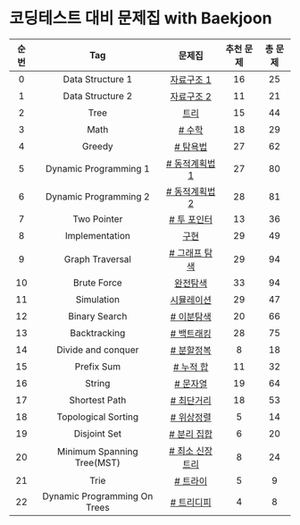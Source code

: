 # 코딩테스트 대비 문제집 with Baekjoon

| 순번 |             Tag              |                    문제집                    | 추천 문제 | 총 문제 |
| :--: | :--------------------------: | :------------------------------------------: | :-------: | :-----: |
|  0   |       Data Structure 1       |      [자료구조 1](자료구조_1/readme.md)      |    16     |   25    |
|  1   |       Data Structure 2       |      [자료구조 2](자료구조_2/readme.md)      |    11     |   21    |
|  2   |             Tree             |           [트리](./트리/readme.md)           |    15     |   44    |
|  3   |             Math             |               [# 수학](./math)               |    18     |   29    |
|  4   |            Greedy            |             [# 탐욕법](./greedy)             |    27     |   62    |
|  5   |    Dynamic Programming 1     |  [# 동적계획법 1](./dynamic_programming_1)   |    27     |   80    |
|  6   |    Dynamic Programming 2     |  [# 동적계획법 2](./dynamic_programming_2)   |    28     |   81    |
|  7   |         Two Pointer          |         [# 투 포인터](./two_pointer)         |    13     |   36    |
|  8   |        Implementation        |           [구현](./구현/readme.md)           |    29     |   49    |
|  9   |       Graph Traversal        |      [# 그래프 탐색](./graph_traversal)      |    29     |   94    |
|  10  |         Brute Force          |        [완전탐색](완전탐색/readme.md)        |    33     |   94    |
|  11  |          Simulation          |     [시뮬레이션](./시뮬레이션/readme.md)     |    29     |   47    |
|  12  |        Binary Search         |        [# 이분탐색](./binary_search)         |    20     |   66    |
|  13  |         Backtracking         |         [# 백트래킹](./backtracking)         |    28     |   75    |
|  14  |      Divide and conquer      |      [# 분할정복](./divide_and_conquer)      |     8     |   18    |
|  15  |          Prefix Sum          |          [# 누적 합](./prefix_sum)           |    11     |   32    |
|  16  |            String            |             [# 문자열](./string)             |    19     |   64    |
|  17  |        Shortest Path         |        [# 최단거리](./shortest_path)         |    18     |   53    |
|  18  |     Topological Sorting      |     [# 위상정렬](./topological_sorting)      |     5     |   14    |
|  19  |         Disjoint Set         |        [# 분리 집합](./disjoint_set)         |     6     |   20    |
|  20  |  Minimum Spanning Tree(MST)  | [# 최소 신장 트리](./minimum_spanning_tree)  |     8     |   24    |
|  21  |             Trie             |              [# 트라이](./trie)              |     5     |    9    |
|  22  | Dynamic Programming On Trees | [# 트리디피](./dynamic_programming_on_trees) |     4     |    8    |
